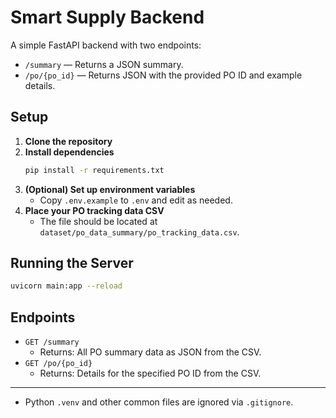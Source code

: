# Smart Supply Backend

A simple FastAPI backend with two endpoints:

- `/summary` — Returns a JSON summary.
- `/po/{po_id}` — Returns JSON with the provided PO ID and example details.

## Setup

1. **Clone the repository**
2. **Install dependencies**
   ```bash
   pip install -r requirements.txt
   ```
3. **(Optional) Set up environment variables**
   - Copy `.env.example` to `.env` and edit as needed.
4. **Place your PO tracking data CSV**
   - The file should be located at `dataset/po_data_summary/po_tracking_data.csv`.

## Running the Server

```bash
uvicorn main:app --reload
```

## Endpoints

- `GET /summary`
  - Returns: All PO summary data as JSON from the CSV.
- `GET /po/{po_id}`
  - Returns: Details for the specified PO ID from the CSV.

---

- Python `.venv` and other common files are ignored via `.gitignore`. 
